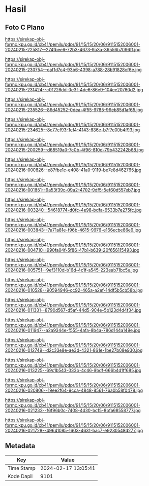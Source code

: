 # Hasil

## Foto C Plano

https://sirekap-obj-formc.kpu.go.id/cb41/pemilu/pdpr/91/15/15/20/06/9115152006001-20240215-225817--274fbee6-72b3-4673-9a3a-36556b7096ff.jpg

https://sirekap-obj-formc.kpu.go.id/cb41/pemilu/pdpr/91/15/15/20/06/9115152006001-20240215-230754--caf1d7c4-93b6-4398-a788-28b91828cf6e.jpg

https://sirekap-obj-formc.kpu.go.id/cb41/pemilu/pdpr/91/15/15/20/06/9115152006001-20240215-231424--c01226dd-0e3f-4de6-86e9-104ee20760d2.jpg

https://sirekap-obj-formc.kpu.go.id/cb41/pemilu/pdpr/91/15/15/20/06/9115152006001-20240215-235526--86d45252-0dea-4f55-9785-96eb85d1af65.jpg

https://sirekap-obj-formc.kpu.go.id/cb41/pemilu/pdpr/91/15/15/20/06/9115152006001-20240215-234625--8e77cf93-1ef4-4143-836e-b7f7e00b4f93.jpg

https://sirekap-obj-formc.kpu.go.id/cb41/pemilu/pdpr/91/15/15/20/06/9115152006001-20240215-200259--d68519a0-7c0b-4f96-810d-79b432242b68.jpg

https://sirekap-obj-formc.kpu.go.id/cb41/pemilu/pdpr/91/15/15/20/06/9115152006001-20240216-000826--e87fbe1c-e408-41a0-9119-be7e8d462765.jpg

https://sirekap-obj-formc.kpu.go.id/cb41/pemilu/pdpr/91/15/15/20/06/9115152006001-20240216-001851--9a53f39c-09a2-4702-9df5-5ef60d557eb7.jpg

https://sirekap-obj-formc.kpu.go.id/cb41/pemilu/pdpr/91/15/15/20/06/9115152006001-20240216-003240--54618774-d0fc-4e98-bdfa-6533b7e275fc.jpg

https://sirekap-obj-formc.kpu.go.id/cb41/pemilu/pdpr/91/15/15/20/06/9115152006001-20240216-003843--7a71a81e-f96b-4615-9976-e166ecbe86e9.jpg

https://sirekap-obj-formc.kpu.go.id/cb41/pemilu/pdpr/91/15/15/20/06/9115152006001-20240216-004710--990fa04f-5f86-47b1-b639-20f656115493.jpg

https://sirekap-obj-formc.kpu.go.id/cb41/pemilu/pdpr/91/15/15/20/06/9115152006001-20240216-005751--9ef3110d-b16d-4c1f-a545-223eab71bc5e.jpg

https://sirekap-obj-formc.kpu.go.id/cb41/pemilu/pdpr/91/15/15/20/06/9115152006001-20240216-010528--90594946-cc92-465a-a2ef-14df5b5cb58b.jpg

https://sirekap-obj-formc.kpu.go.id/cb41/pemilu/pdpr/91/15/15/20/06/9115152006001-20240216-011331--8790d567-d5af-44d5-904e-5b123d4d4f34.jpg

https://sirekap-obj-formc.kpu.go.id/cb41/pemilu/pdpr/91/15/15/20/06/9115152006001-20240216-011947--a2a9344e-f555-4afa-8b4a-786d144a149e.jpg

https://sirekap-obj-formc.kpu.go.id/cb41/pemilu/pdpr/91/15/15/20/06/9115152006001-20240216-012749--d2c33e8e-ae3d-4321-861e-1be27b08e930.jpg

https://sirekap-obj-formc.kpu.go.id/cb41/pemilu/pdpr/91/15/15/20/06/9115152006001-20240216-013225--69c1b543-033b-4c46-9bdf-666b4d1ff685.jpg

https://sirekap-obj-formc.kpu.go.id/cb41/pemilu/pdpr/91/15/15/20/06/9115152006001-20240216-020806--19ee2f64-9cca-4848-8561-76a0b58f0478.jpg

https://sirekap-obj-formc.kpu.go.id/cb41/pemilu/pdpr/91/15/15/20/06/9115152006001-20240216-021233--f6f96b0c-7408-4d30-bc15-8bfa68558777.jpg

https://sirekap-obj-formc.kpu.go.id/cb41/pemilu/pdpr/91/15/15/20/06/9115152006001-20240216-021728--49641085-1603-4631-bac7-e9230548d277.jpg


## Metadata

| Key        | Value               |
| ---------- | ------------------- |
| Time Stamp | 2024-02-17 13:05:41 |
| Kode Dapil | 9101                |



